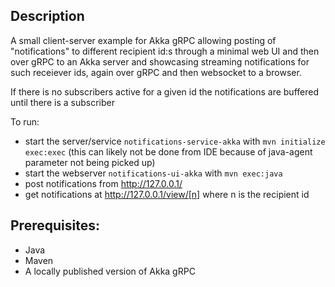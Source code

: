 ## Description

A small client-server example for Akka gRPC allowing posting of "notifications" to different recipient id:s through a minimal web UI and then over gRPC to an Akka server 
and showcasing streaming notifications for such receiever ids, again over gRPC and then websocket to a browser.

If there is no subscribers active for a given id the notifications are buffered until there is a subscriber

To run:

* start the server/service `notifications-service-akka` with `mvn initialize exec:exec` (this can likely not be done from IDE because of java-agent parameter not being picked up)
* start the webserver `notifications-ui-akka` with `mvn exec:java`
* post notifications from http://127.0.0.1/
* get notifications at http://127.0.0.1/view/[n] where n is the recipient id

## Prerequisites:

 * Java
 * Maven
 * A locally published version of Akka gRPC 
